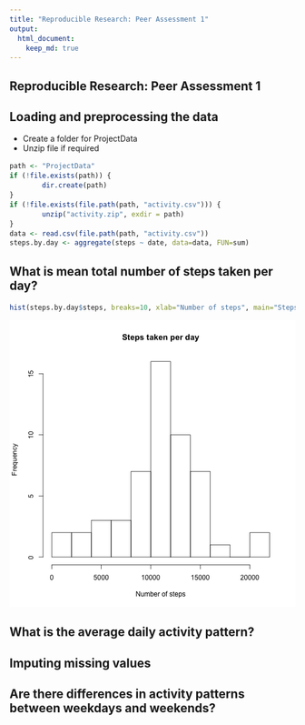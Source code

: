 ```yaml
---
title: "Reproducible Research: Peer Assessment 1"
output: 
  html_document:
    keep_md: true
---
```


Reproducible Research: Peer Assessment 1
----------------------------------------



## Loading and preprocessing the data
- Create a folder for ProjectData
- Unzip file if required

```r
path <- "ProjectData"
if (!file.exists(path)) {
        dir.create(path)
}
if (!file.exists(file.path(path, "activity.csv"))) {
        unzip("activity.zip", exdir = path)
}
data <- read.csv(file.path(path, "activity.csv"))
steps.by.day <- aggregate(steps ~ date, data=data, FUN=sum)
```

## What is mean total number of steps taken per day?

```r
hist(steps.by.day$steps, breaks=10, xlab="Number of steps", main="Steps taken per day")
```

![plot of chunk histogram](figure/histogram-1.png) 

## What is the average daily activity pattern?



## Imputing missing values



## Are there differences in activity patterns between weekdays and weekends?

